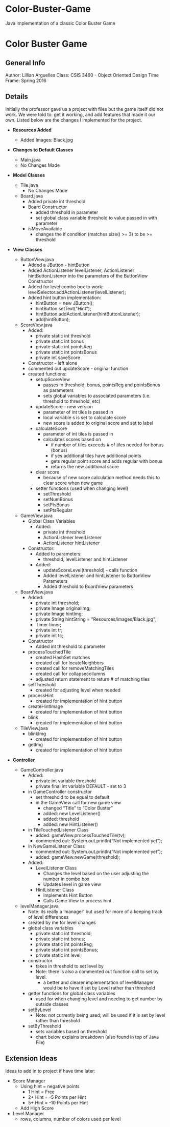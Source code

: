 # Color-Buster-Game
Java implementation of a classic Color Buster Game


# Color Buster Game

## General Info
Author: Lillian Arguelles
Class: CSIS 3460 - Object Oriented Design
Time Frame: Spring 2016


## Details

Initially the professor gave us a project with files but the game itself did not work. We were told to: get it working, and add features that made it our own. Listed below are the changes I implemented for the project.

* **Resources Added**
	* Added Images:	Black.jpg

* **Changes to Default Classes**
	* Main.java
	* No Changes Made
* **Model Classes**
	* Tile.java
		* No Changes Made
	* Board.java
		* Added private int threshold
		* Board Constructor
			* added threshold in parameter
			* set global class variable threshold to value passed in with parameter
		* isMoveAvailable
			* changes the if condition (matches.size() >= 3) to be >= threshold
* **View Classes**
	* ButtonView.java
		* Added a JButton - hintButton
		* Added ActionListener levelListener, ActionListener hintButtonListener into the parameters of the 		ButtonView Constructor
		* Added for level combo box to work: levelSelector.addActionListener(levelListener);
		* Added hint button implementation:
			* hintButton = new JButton();
			* hintButton.setText("Hint");
			* hintButton.addActionListener(hintButtonListener);
			* add(hintButton);
	* ScoreView.java
		* Added:
			* private static int threshold
			* private static int bonus
			* private static int pointsReg
			* private static int pointsBonus
			* private int saveScore
		* Constructor - left alone
		* commented out updateScore - original function
		* created functions:
			* setupScoreView
				* passes in threshold, bonus, pointsReg and pointsBonus as parameters
				* sets global variables to associated parameters (i.e. threshold to threshold, etc)
			* updateScore - new version
				* parameter of int tiles is passed in
				* local variable s is set to calculate score
				* new score is added to original score and set to label
			* calculateScore
				* parameter of int tiles is passed in
				* calculates scores based on
					* if number of tiles exceeds # of tiles needed for bonus (bonus)
					* if yes additional tiles have additional points
					* gets regular point score and adds regular with bonus
					* returns the new additional score
			* clear score
				* because of new score calculation method needs this to clear score when new game
			* setter functions (used when changing level)
				* setThreshold
				* setNumBonus
				* setPtsBonus
				* setPtsRegular
	* GameView.java
		* Global Class Variables
			* Added:
				* private int threshold
				* ActionListener levelListener
				* ActionListener hintListener
		* Constructor:
			* Added to parameters:
				* threshold, levelListener and hintListener
			* Added:
				* updateScoreLevel(threshold) - calls function
				* Added levelListener and hintListener to ButtonView Parameters
				* Added threshold to BoardView parameters
	* BoardView.java
		* Added:
			* private int threshold;
			* private Image originalImg;
			* private Image hintImg;
			* private String hintString = "Resources/images/Black.jpg";
			* Timer timer;
			* private int tr;
			* private int tc;
		* Constructor
			* Added int threshold to parameter
		* processTouchedTile
			* created HashSet matches
			* created call for locateNeighbors
			* created call for removeMatchingTiles
			* created call for collapsecollumns
			* adjusted return statement to return # of matching tiles
		* setThreshold
			* created for adjusting level when needed
		* processHint
			* created for implementation of hint button
		* createHintImage
			* created for implementation of hint button
		* blink
			* created for implementation of hint button
	* TileView.java		
		* blinkImg
			* created for implementation of hint button
		* getImg
			* created for implementation of hint button
* **Controller**
	* GameController.java
		* Added:
			* private int variable threshold
			* private final int variable DEFAULT - set to 3
		* in GameController constructor
			* set threshold to be equal to default
			* in the GameView call for new game view
				* changed “Title” to “Color Buster”
				* added: new LevelListener()
				* added: threshold
				* added: new HintListener()
		* in TileTouchedListener Class
			* added: gameView.processTouchedTile(tv);
			* commented out: System.out.println(“Not implemented yet”);
		* in NewGameListener Class
			* commented out: System.out.println(“Not implemented yet”);
			* added: gameView.newGame(threshold);
		* Added:
			* LevelListener Class
				* Changes the level based on the user adjusting the number in combo box
				* Updates level in game view
			* HintListener Class
				* Implements Hint Button
				* Calls Game View to process hint
	* levelManager.java
		* Note: its really a ‘manager’ but used for more of a keeping track of level differences
		* created by me for level changes
		* global class variables
			* private static int threshold;
			* private static int bonus;
			* private static int pointsReg;
			* private static int pointsBonus;
			* private static int level;
		* constructor
			* takes in threshold to set level by
			* Note: there is also a commented out function call to set by level.
				* a better and clearer implementation of levelManager would be to have it set by Level rather than threshold
		* getter functions for global class variables
			* used for when changing level and needing to get number by outside classes
		* setByLevel
			* Note: not currently being used; will be used if it is set by level rather than threshold
		* setByThreshold
			* sets variables based on threshold
			* chart below explains breakdown (also found in top of Java File)

## Extension Ideas
Ideas to add in to project if have time later:
* Score Manager
	* Using hint = negative points
		* 1 Hint = Free
		* 2+ Hint = -5 Points per Hint
		* 5+ Hint = -10 Points per Hint
	* Add High Score
* Level Manager
	* rows, columns, number of colors used per level

